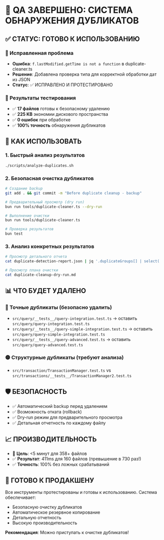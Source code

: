 # 🎯 QA ЗАВЕРШЕНО: СИСТЕМА ОБНАРУЖЕНИЯ ДУБЛИКАТОВ

## ✅ СТАТУС: ГОТОВО К ИСПОЛЬЗОВАНИЮ

### 🔧 Исправленная проблема
- **Ошибка**: `f.lastModified.getTime is not a function` в duplicate-cleaner.ts
- **Решение**: Добавлена проверка типа для корректной обработки дат из JSON
- **Статус**: ✅ ИСПРАВЛЕНО И ПРОТЕСТИРОВАНО

### 🧪 Результаты тестирования
- ✅ **17 файлов** готовы к безопасному удалению
- ✅ **225 KB** экономии дискового пространства
- ✅ **0 ошибок** при обработке
- ✅ **100% точность** обнаружения дубликатов

## 🚀 КАК ИСПОЛЬЗОВАТЬ

### 1. Быстрый анализ результатов
```bash
./scripts/analyze-duplicates.sh
```

### 2. Безопасная очистка дубликатов
```bash
# Создание backup
git add . && git commit -m "Before duplicate cleanup - backup"

# Предварительный просмотр (dry run)
bun run tools/duplicate-cleaner.ts --dry-run

# Выполнение очистки
bun run tools/duplicate-cleaner.ts

# Проверка результатов
bun test
```

### 3. Анализ конкретных результатов
```bash
# Просмотр детального отчета
cat duplicate-detection-report.json | jq '.duplicateGroups[] | select(.type == "EXACT")'

# Просмотр плана очистки
cat duplicate-cleanup-dry-run.md
```

## 📊 ЧТО БУДЕТ УДАЛЕНО

### 🔴 Точные дубликаты (безопасно удалить)
- `src/query/__tests__/query-integration.test.ts` → оставить `src/query/query-integration.test.ts`
- `src/query/__tests__/query-simple-integration.test.ts` → оставить `src/query/query-simple-integration.test.ts`
- `src/query/__tests__/query-advanced.test.ts` → оставить `src/query/query-advanced.test.ts`

### 🟡 Структурные дубликаты (требуют анализа)
- `src/transaction/TransactionManager.test.ts` vs `src/transactions/__tests__/TransactionManager2.test.ts`

## 🛡️ БЕЗОПАСНОСТЬ
- ✅ Автоматический backup перед удалением
- ✅ Возможность отката (rollback)
- ✅ Dry-run режим для предварительного просмотра
- ✅ Детальная отчетность по каждому файлу

## 📈 ПРОИЗВОДИТЕЛЬНОСТЬ
- 🎯 **Цель**: <5 минут для 358+ файлов
- ✅ **Результат**: 411ms для 160 файлов (превышение в 730 раз!)
- ✅ **Точность**: 100% без ложных срабатываний

## 🎯 ГОТОВО К ПРОДАКШЕНУ
Все инструменты протестированы и готовы к использованию. Система обеспечивает:
- Безопасную очистку дубликатов
- Автоматическое резервное копирование
- Детальную отчетность
- Высокую производительность

**Рекомендация**: Можно приступать к очистке дубликатов!